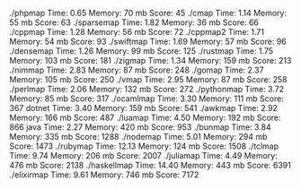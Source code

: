 ./phpmap        Time:  0.65   Memory:   70 mb    Score:  45
./cmap          Time:  1.14   Memory:   55 mb    Score:  63
./sparsemap     Time:  1.82   Memory:   36 mb    Score:  66
./cppmap        Time:  1.28   Memory:   56 mb    Score:  72
./cppmap2       Time:  1.71   Memory:   54 mb    Score:  93
./swiftmap      Time:  1.69   Memory:   57 mb    Score:  96
./densemap      Time:  1.26   Memory:   99 mb    Score:  125
./rustmap       Time:  1.75   Memory:  103 mb    Score:  181
./zigmap        Time:  1.34   Memory:  159 mb    Score:  213
./nimmap        Time:  2.83   Memory:   87 mb    Score:  248
./gomap         Time:  2.37   Memory:  105 mb    Score:  250
./vmap          Time:  2.95   Memory:   87 mb    Score:  258
./perlmap       Time:  2.06   Memory:  132 mb    Score:  272
./pythonmap     Time:  3.72   Memory:   85 mb    Score:  317
./ocamlmap      Time:  3.30   Memory:  111 mb    Score:  367
dotnet          Time:  3.40   Memory:  159 mb    Score:  541
./awkmap        Time:  2.92   Memory:  166 mb    Score:  487
./luamap        Time:  4.50   Memory:  192 mb    Score:  866
java            Time:  2.27   Memory:  420 mb    Score:  953
./bunmap        Time:  3.84   Memory:  335 mb    Score:  1288
./nodemap       Time:  5.01   Memory:  294 mb    Score:  1473
./rubymap       Time: 12.13   Memory:  124 mb    Score:  1508
./tclmap        Time:  9.74   Memory:  206 mb    Score:  2007
./juliamap      Time:  4.49   Memory:  476 mb    Score:  2138
./haskellmap    Time: 14.40   Memory:  443 mb    Score:  6391
./elixirmap     Time:  9.61   Memory:  746 mb    Score:  7172
